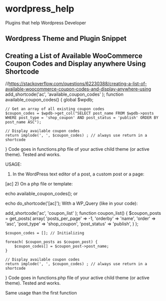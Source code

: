 # wordpress_help
Plugins that help Wordpress Developer

## Wordpress Theme and Plugin Snippet 


## Creating a List of Available WooCommerce Coupon Codes and Display anywhere Using Shortcode
//https://stackoverflow.com/questions/62230388/creating-a-list-of-available-woocommerce-coupon-codes-and-display-anywhere-using
add_shortcode('ac', 'available_coupon_codes' );
function available_coupon_codes() {
    global $wpdb;

    // Get an array of all existing coupon codes
    $coupon_codes = $wpdb->get_col("SELECT post_name FROM $wpdb->posts WHERE post_type = 'shop_coupon' AND post_status = 'publish' ORDER BY post_name ASC");

    // Display available coupon codes
    return implode(', ', $coupon_codes) ; // always use return in a shortcode
}
Code goes in functions.php file of your active child theme (or active theme). Tested and works.

USAGE:

1) In the WordPress text editor of a post, a custom post or a page:

[ac]
2) On a php file or template:

echo available_coupon_codes();
or

echo do_shortcode('[ac]');
With a WP_Query (like in your code):

add_shortcode('ac', 'coupon_list' );
function coupon_list() {
    $coupon_posts = get_posts( array(
        'posts_per_page'   => -1,
        'orderby'          => 'name',
        'order'            => 'asc',
        'post_type'        => 'shop_coupon',
        'post_status'      => 'publish',
    ) );

    $coupon_codes = []; // Initializing

    foreach( $coupon_posts as $coupon_post) {
        $coupon_codes[] = $coupon_post->post_name;
    }

    // Display available coupon codes
    return implode(', ', $coupon_codes) ; // always use return in a shortcode
}
Code goes in functions.php file of your active child theme (or active theme). Tested and works.

Same usage than the first function
